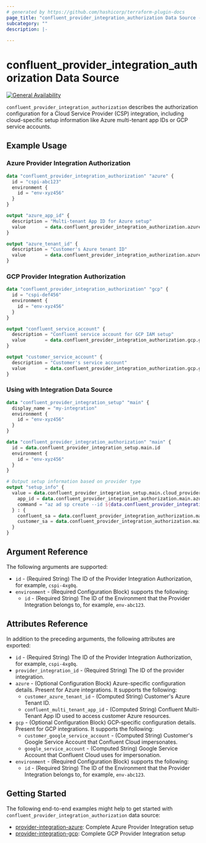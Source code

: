 ```yaml
---
# generated by https://github.com/hashicorp/terraform-plugin-docs
page_title: "confluent_provider_integration_authorization Data Source - terraform-provider-confluent"
subcategory: ""
description: |-
  
---
```


# confluent_provider_integration_authorization Data Source

[![General Availability](https://img.shields.io/badge/Lifecycle%20Stage-General%20Availability-%2345c6e8)](https://docs.confluent.io/cloud/current/api.html#section/Versioning/API-Lifecycle-Policy)

`confluent_provider_integration_authorization` describes the authorization configuration for a Cloud Service Provider (CSP) integration, including cloud-specific setup information like Azure multi-tenant app IDs or GCP service accounts.

## Example Usage

### Azure Provider Integration Authorization

```terraform
data "confluent_provider_integration_authorization" "azure" {
  id = "cspi-abc123"
  environment {
    id = "env-xyz456"
  }
}

output "azure_app_id" {
  description = "Multi-tenant App ID for Azure setup"
  value       = data.confluent_provider_integration_authorization.azure.azure[0].confluent_multi_tenant_app_id
}

output "azure_tenant_id" {
  description = "Customer's Azure tenant ID"
  value       = data.confluent_provider_integration_authorization.azure.azure[0].customer_azure_tenant_id
}
```

### GCP Provider Integration Authorization

```terraform
data "confluent_provider_integration_authorization" "gcp" {
  id = "cspi-def456"
  environment {
    id = "env-xyz456"
  }
}

output "confluent_service_account" {
  description = "Confluent service account for GCP IAM setup"
  value       = data.confluent_provider_integration_authorization.gcp.gcp[0].google_service_account
}

output "customer_service_account" {
  description = "Customer's service account"
  value       = data.confluent_provider_integration_authorization.gcp.gcp[0].customer_google_service_account
}
```

### Using with Integration Data Source

```terraform
data "confluent_provider_integration_setup" "main" {
  display_name = "my-integration"
  environment {
    id = "env-xyz456"
  }
}

data "confluent_provider_integration_authorization" "main" {
  id = data.confluent_provider_integration_setup.main.id
  environment {
    id = "env-xyz456"
  }
}

# Output setup information based on provider type
output "setup_info" {
  value = data.confluent_provider_integration_setup.main.cloud_provider == "azure" ? {
    app_id = data.confluent_provider_integration_authorization.main.azure[0].confluent_multi_tenant_app_id
    command = "az ad sp create --id ${data.confluent_provider_integration_authorization.main.azure[0].confluent_multi_tenant_app_id}"
  } : {
    confluent_sa = data.confluent_provider_integration_authorization.main.gcp[0].google_service_account
    customer_sa = data.confluent_provider_integration_authorization.main.gcp[0].customer_google_service_account
  }
}
```

<!-- schema generated by tfplugindocs -->
## Argument Reference

The following arguments are supported:

- `id` - (Required String) The ID of the Provider Integration Authorization, for example, `cspi-4xg0q`.
- `environment` - (Required Configuration Block) supports the following:
    - `id` - (Required String) The ID of the Environment that the Provider Integration belongs to, for example, `env-abc123`.

## Attributes Reference

In addition to the preceding arguments, the following attributes are exported:

- `id` - (Required String) The ID of the Provider Integration Authorization, for example, `cspi-4xg0q`.
- `provider_integration_id` - (Required String) The ID of the provider integration.
- `azure` - (Optional Configuration Block) Azure-specific configuration details. Present for Azure integrations. It supports the following:
    - `customer_azure_tenant_id` - (Computed String) Customer's Azure Tenant ID.
    - `confluent_multi_tenant_app_id` - (Computed String) Confluent Multi-Tenant App ID used to access customer Azure resources.
- `gcp` - (Optional Configuration Block) GCP-specific configuration details. Present for GCP integrations. It supports the following:
    - `customer_google_service_account` - (Computed String) Customer's Google Service Account that Confluent Cloud impersonates.
    - `google_service_account` - (Computed String) Google Service Account that Confluent Cloud uses for impersonation.
- `environment` - (Required Configuration Block) supports the following:
    - `id` - (Required String) The ID of the Environment that the Provider Integration belongs to, for example, `env-abc123`.

## Getting Started

The following end-to-end examples might help to get started with `confluent_provider_integration_authorization` data source:
* [provider-integration-azure](https://github.com/confluentinc/terraform-provider-confluent/tree/master/examples/configurations/provider-integration-azure): Complete Azure Provider Integration setup
* [provider-integration-gcp](https://github.com/confluentinc/terraform-provider-confluent/tree/master/examples/configurations/provider-integration-gcp): Complete GCP Provider Integration setup